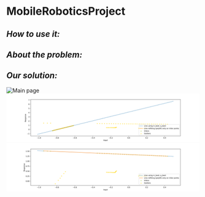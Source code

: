 # MobileRoboticsProject

## _How to use it:_


## _About the problem:_


## _Our solution:_



![Main page](lidarReadings_MAP_CENTER.json.png)
![Main page](Multiline_plot1.png)
![Main page](Multiline_plot2.png)

